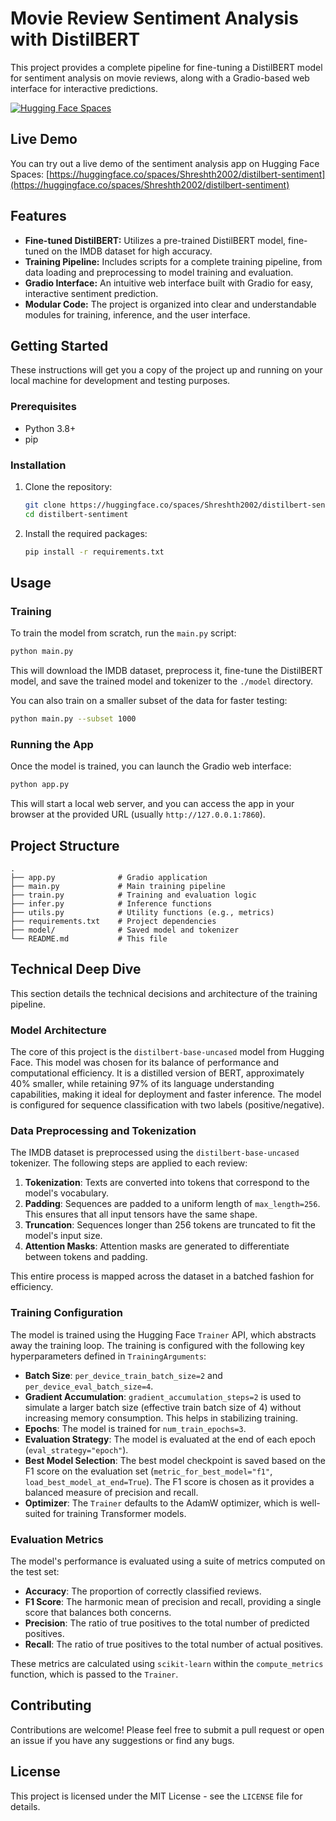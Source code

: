 # Movie Review Sentiment Analysis with DistilBERT

This project provides a complete pipeline for fine-tuning a DistilBERT model for sentiment analysis on movie reviews, along with a Gradio-based web interface for interactive predictions.

[![Hugging Face Spaces](https://img.shields.io/badge/%F0%9F%A4%97%20Hugging%20Face-Spaces-blue)](https://huggingface.co/spaces/Shreshth2002/distilbert-sentiment)

## Live Demo

You can try out a live demo of the sentiment analysis app on Hugging Face Spaces:
[https://huggingface.co/spaces/Shreshth2002/distilbert-sentiment](https://huggingface.co/spaces/Shreshth2002/distilbert-sentiment)

## Features

*   **Fine-tuned DistilBERT:** Utilizes a pre-trained DistilBERT model, fine-tuned on the IMDB dataset for high accuracy.
*   **Training Pipeline:** Includes scripts for a complete training pipeline, from data loading and preprocessing to model training and evaluation.
*   **Gradio Interface:** An intuitive web interface built with Gradio for easy, interactive sentiment prediction.
*   **Modular Code:** The project is organized into clear and understandable modules for training, inference, and the user interface.

## Getting Started

These instructions will get you a copy of the project up and running on your local machine for development and testing purposes.

### Prerequisites

*   Python 3.8+
*   pip

### Installation

1.  Clone the repository:
    ```bash
    git clone https://huggingface.co/spaces/Shreshth2002/distilbert-sentiment
    cd distilbert-sentiment
    ```

2.  Install the required packages:
    ```bash
    pip install -r requirements.txt
    ```

## Usage

### Training

To train the model from scratch, run the `main.py` script:

```bash
python main.py
```

This will download the IMDB dataset, preprocess it, fine-tune the DistilBERT model, and save the trained model and tokenizer to the `./model` directory.

You can also train on a smaller subset of the data for faster testing:

```bash
python main.py --subset 1000
```

### Running the App

Once the model is trained, you can launch the Gradio web interface:

```bash
python app.py
```

This will start a local web server, and you can access the app in your browser at the provided URL (usually `http://127.0.0.1:7860`).

## Project Structure

```
.
├── app.py              # Gradio application
├── main.py             # Main training pipeline
├── train.py            # Training and evaluation logic
├── infer.py            # Inference functions
├── utils.py            # Utility functions (e.g., metrics)
├── requirements.txt    # Project dependencies
├── model/              # Saved model and tokenizer
└── README.md           # This file
```

## Technical Deep Dive

This section details the technical decisions and architecture of the training pipeline.

### Model Architecture

The core of this project is the `distilbert-base-uncased` model from Hugging Face. This model was chosen for its balance of performance and computational efficiency. It is a distilled version of BERT, approximately 40% smaller, while retaining 97% of its language understanding capabilities, making it ideal for deployment and faster inference. The model is configured for sequence classification with two labels (positive/negative).

### Data Preprocessing and Tokenization

The IMDB dataset is preprocessed using the `distilbert-base-uncased` tokenizer. The following steps are applied to each review:

1.  **Tokenization**: Texts are converted into tokens that correspond to the model's vocabulary.
2.  **Padding**: Sequences are padded to a uniform length of `max_length=256`. This ensures that all input tensors have the same shape.
3.  **Truncation**: Sequences longer than 256 tokens are truncated to fit the model's input size.
4.  **Attention Masks**: Attention masks are generated to differentiate between tokens and padding.

This entire process is mapped across the dataset in a batched fashion for efficiency.

### Training Configuration

The model is trained using the Hugging Face `Trainer` API, which abstracts away the training loop. The training is configured with the following key hyperparameters defined in `TrainingArguments`:

*   **Batch Size**: `per_device_train_batch_size=2` and `per_device_eval_batch_size=4`.
*   **Gradient Accumulation**: `gradient_accumulation_steps=2` is used to simulate a larger batch size (effective train batch size of 4) without increasing memory consumption. This helps in stabilizing training.
*   **Epochs**: The model is trained for `num_train_epochs=3`.
*   **Evaluation Strategy**: The model is evaluated at the end of each epoch (`eval_strategy="epoch"`).
*   **Best Model Selection**: The best model checkpoint is saved based on the F1 score on the evaluation set (`metric_for_best_model="f1"`, `load_best_model_at_end=True`). The F1 score is chosen as it provides a balanced measure of precision and recall.
*   **Optimizer**: The `Trainer` defaults to the AdamW optimizer, which is well-suited for training Transformer models.

### Evaluation Metrics

The model's performance is evaluated using a suite of metrics computed on the test set:

*   **Accuracy**: The proportion of correctly classified reviews.
*   **F1 Score**: The harmonic mean of precision and recall, providing a single score that balances both concerns.
*   **Precision**: The ratio of true positives to the total number of predicted positives.
*   **Recall**: The ratio of true positives to the total number of actual positives.

These metrics are calculated using `scikit-learn` within the `compute_metrics` function, which is passed to the `Trainer`.


## Contributing

Contributions are welcome! Please feel free to submit a pull request or open an issue if you have any suggestions or find any bugs.

## License

This project is licensed under the MIT License - see the `LICENSE` file for details.
